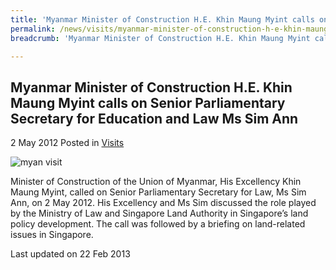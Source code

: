 ```yaml
---
title: 'Myanmar Minister of Construction H.E. Khin Maung Myint calls on Senior Parliamentary Secretary for Education and Law Ms Sim Ann'
permalink: /news/visits/myanmar-minister-of-construction-h-e-khin-maung-myint-calls-on-senior-parliamentary-secretary-for/
breadcrumb: 'Myanmar Minister of Construction H.E. Khin Maung Myint calls on Senior Parliamentary Secretary for Education and Law Ms Sim Ann'

---
```



<style>
.image {width: 600px;}
.image img {max-width: 100%;}
</style>

Myanmar Minister of Construction H.E. Khin Maung Myint calls on Senior Parliamentary Secretary for Education and Law Ms Sim Ann
---

2 May 2012 Posted in [Visits](/news/visits/)

<div class="image"><img src="/images/MyanmarVisit.jpg" alt="myan visit" title="myan visit"></div>

Minister of Construction of the Union of Myanmar, His Excellency Khin Maung Myint, called on Senior Parliamentary Secretary for Law, Ms Sim Ann, on 2 May 2012.  His Excellency and Ms Sim discussed the role played by the Ministry of Law and Singapore Land Authority in Singapore’s land policy development. The call was followed by a briefing on land-related issues in Singapore. 

<p class="right-side-updated">Last updated on 22 Feb 2013</p>

